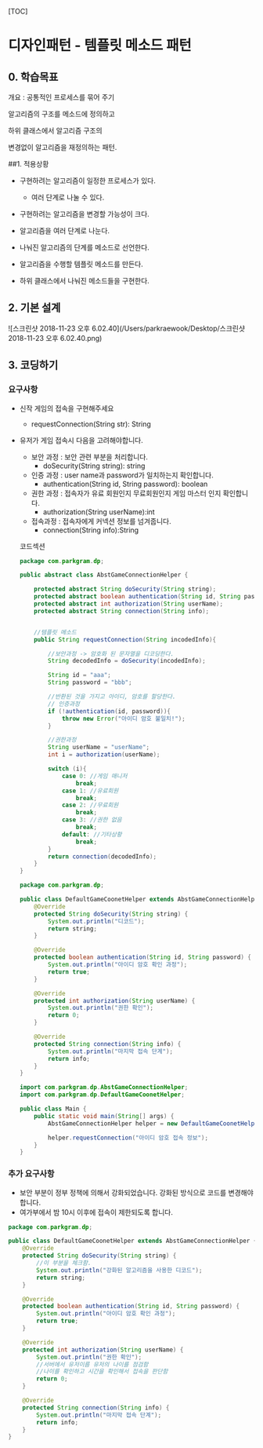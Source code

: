 [TOC]

# 디자인패턴 - 템플릿 메소드 패턴

## 0. 학습목표

개요 : 공통적인 프로세스를 묶어 주기

알고리즘의 구조를 메소드에 정의하고

하위 클래스에서 알고리즘 구조의 

변경없이 알고리즘을 재정의하는 패턴.



##1. 적용상황

* 구현하려는 알고리즘이 일정한 프로세스가 있다.
  * 여러 단계로 나눌 수 있다.
* 구현하려는 알고리즘을 변경할 가능성이 크다.



* 알고리즘을 여러 단계로 나눈다.
* 나눠진 알고리즘의 단계를 메소드로 선언한다.
* 알고리즘을 수행할 템플릿 메소드를 만든다.
* 하위 클래스에서 나눠진 메소드들을 구현한다.



## 2. 기본 설계

![스크린샷 2018-11-23 오후 6.02.40](/Users/parkraewook/Desktop/스크린샷 2018-11-23 오후 6.02.40.png)



## 3. 코딩하기

### 요구사항

* 신작 게임의 접속을 구현해주세요

  * requestConnection(String str): String

* 유저가 게임 접속시 다음을 고려해야합니다.

  * 보안 과정 : 보안 관련 부분을 처리합니다.
    * doSecurity(String string): string
  * 인증 과정 : user name과 password가 일치하는지 확인합니다.
    * authentication(String id, String password): boolean
  * 권한 과정 : 접속자가 유료 회원인지 무료회원인지 게임 마스터 인지 확인합니다.
    * authorization(String userName):int
  * 접속과정 : 접속자에게 커넥션 정보를 넘겨줍니다.
    * connection(String info):String

  코드섹션

  ```java
  package com.parkgram.dp;
  
  public abstract class AbstGameConnectionHelper {
  
      protected abstract String doSecurity(String string);
      protected abstract boolean authentication(String id, String password);
      protected abstract int authorization(String userName);
      protected abstract String connection(String info);
  
  
      //템플릿 메소드
      public String requestConnection(String incodedInfo){
  
          //보안과정 -> 암호화 된 문자열을 디코딩한다.
          String decodedInfo = doSecurity(incodedInfo);
  
          String id = "aaa";
          String password = "bbb";
  
          //반환된 것을 가지고 아이디, 암호를 할당한다.
          // 인증과정
          if (!authentication(id, password)){
              throw new Error("아이디 암호 불일치!");
          }
  
          //권한과정
          String userName = "userName";
          int i = authorization(userName);
  
          switch (i){
              case 0: //게임 매니저
                  break;
              case 1: //유료회원
                  break;
              case 2: //무료회원
                  break;
              case 3: //권한 없음
                  break;
              default: //기타상황
                  break;
          }
          return connection(decodedInfo);
      }
  }
  
  ```

  ```java
  package com.parkgram.dp;
  
  public class DefaultGameCoonetHelper extends AbstGameConnectionHelper {
      @Override
      protected String doSecurity(String string) {
          System.out.println("디코드");
          return string;
      }
  
      @Override
      protected boolean authentication(String id, String password) {
          System.out.println("아이디 암호 확인 과정");
          return true;
      }
  
      @Override
      protected int authorization(String userName) {
          System.out.println("권한 확인");
          return 0;
      }
  
      @Override
      protected String connection(String info) {
          System.out.println("마지막 접속 단계");
          return info;
      }
  }
  
  
  ```

  ```java
  import com.parkgram.dp.AbstGameConnectionHelper;
  import com.parkgram.dp.DefaultGameCoonetHelper;
  
  public class Main {
      public static void main(String[] args) {
          AbstGameConnectionHelper helper = new DefaultGameCoonetHelper();
  
          helper.requestConnection("아이디 암호 접속 정보");
      }
  }
  ```


### 추가 요구사항

* 보안 부분이 정부 정책에 의해서 강화되었습니다. 강화된 방식으로 코드를 변경해야 합니다.
* 여가부에서 밤 10시 이후에 접속이 제한되도록 합니다.

```java
package com.parkgram.dp;

public class DefaultGameCoonetHelper extends AbstGameConnectionHelper {
    @Override
    protected String doSecurity(String string) {
        //이 부분을 체크함.
        System.out.println("강화된 알고리즘을 사용한 디코드");
        return string;
    }

    @Override
    protected boolean authentication(String id, String password) {
        System.out.println("아이디 암호 확인 과정");
        return true;
    }

    @Override
    protected int authorization(String userName) {
        System.out.println("권한 확인");
        //서버에서 유저이름 유저의 나이를 점검함
        //나이를 확인하고 시간을 확인해서 접속을 판단함
        return 0;
    }

    @Override
    protected String connection(String info) {
        System.out.println("마지막 접속 단계");
        return info;
    }
}

```

